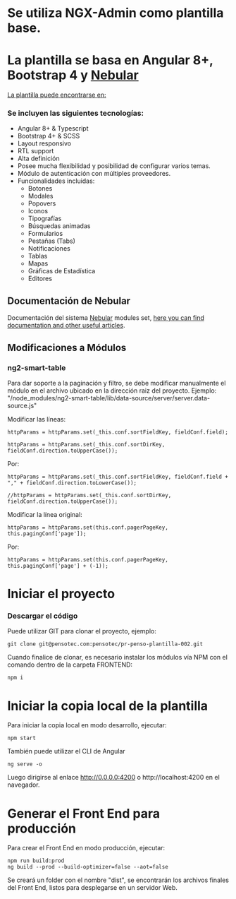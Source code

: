 # Se utiliza NGX-Admin como plantilla base.
# La plantilla se basa en Angular 8+, Bootstrap 4 y <a href="https://github.com/akveo/nebular">Nebular</a>

[La plantilla puede encontrarse en:](https://github.com/akveo/ngx-admin/issues/1645)

### Se incluyen las siguientes tecnologías:

- Angular 8+ & Typescript
- Bootstrap 4+ & SCSS
- Layout responsivo
- RTL support
- Alta definición
- Posee mucha flexibilidad y posibilidad de configurar varios temas.
- Módulo de autenticación con múltiples proveedores.
- Funcionalidades incluidas:
  - Botones
  - Modales
  - Popovers
  - Iconos
  - Tipografías
  - Búsquedas animadas
  - Formularios
  - Pestañas (Tabs)
  - Notificaciones
  - Tablas
  - Mapas
  - Gráficas de Estadística
  - Editores
  
## Documentación de Nebular
Documentación del sistema [Nebular](https://github.com/akveo/nebular) modules set, [here you can find documentation and other useful articles](https://akveo.github.io/nebular/docs/guides/install-based-on-starter-kit).

## Modificaciones a Módulos

### ng2-smart-table

Para dar soporte a la paginación y filtro, se debe modificar manualmente el módulo en el archivo ubicado en la dirección 
raiz del proyecto. Ejemplo: "/node_modules/ng2-smart-table/lib/data-source/server/server.data-source.js"

Modificar las líneas:

    httpParams = httpParams.set(_this.conf.sortFieldKey, fieldConf.field);
    
    httpParams = httpParams.set(_this.conf.sortDirKey, fieldConf.direction.toUpperCase());

Por:

    httpParams = httpParams.set(_this.conf.sortFieldKey, fieldConf.field + "," + fieldConf.direction.toLowerCase());
    
    //httpParams = httpParams.set(_this.conf.sortDirKey, fieldConf.direction.toUpperCase());

Modificar la línea original:
    
    httpParams = httpParams.set(this.conf.pagerPageKey, this.pagingConf['page']);
    
Por:
    
    httpParams = httpParams.set(this.conf.pagerPageKey, this.pagingConf['page'] + (-1));


# Iniciar el proyecto

### Descargar el código

Puede utilizar GIT para clonar el proyecto, ejemplo:

    git clone git@pensotec.com:pensotec/pr-penso-plantilla-002.git

Cuando finalice de clonar, es necesario instalar los módulos vía NPM con el comando dentro de la carpeta FRONTEND:

    npm i

# Iniciar la copia local de la plantilla

Para iniciar la copia local en modo desarrollo, ejecutar:

    npm start

También puede utilizar el CLI de Angular

    ng serve -o

Luego dirigirse al enlace http://0.0.0.0:4200 o http://localhost:4200 en el navegador.

# Generar el Front End para producción

Para crear el Front End en modo producción, ejecutar:

    npm run build:prod
    ng build --prod --build-optimizer=false --aot=false

Se creará un folder con el nombre "dist", se encontrarán los archivos finales del Front End, listos para desplegarse
en un servidor Web.